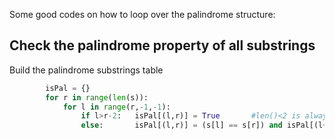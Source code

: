Some good codes on how to loop over the palindrome structure:

## Check the palindrome property of all substrings

Build the palindrome substrings table

```python
        isPal = {}
        for r in range(len(s)):
            for l in range(r,-1,-1):
                if l>r-2:   isPal[(l,r)] = True       #len()<2 is always palindrome
                else:       isPal[(l,r)] = (s[l] == s[r]) and isPal[(l+1,r-1)] #start,end + recursive
```
